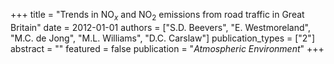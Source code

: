 +++
title = "Trends in NO$_x$ and NO$_2$ emissions from road traffic in Great Britain"
date = 2012-01-01
authors = ["S.D. Beevers", "E. Westmoreland", "M.C. de Jong", "M.L. Williams", "D.C. Carslaw"]
publication_types = ["2"]
abstract = ""
featured = false
publication = "*Atmospheric Environment*"
+++

